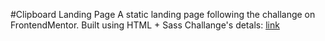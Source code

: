 #Clipboard Landing Page
A static landing page following the challange on FrontendMentor.
Built using HTML + Sass
Challange's detals: [link](https://www.frontendmentor.io/challenges/clipboard-landing-page-5cc9bccd6c4c91111378ecb9)
